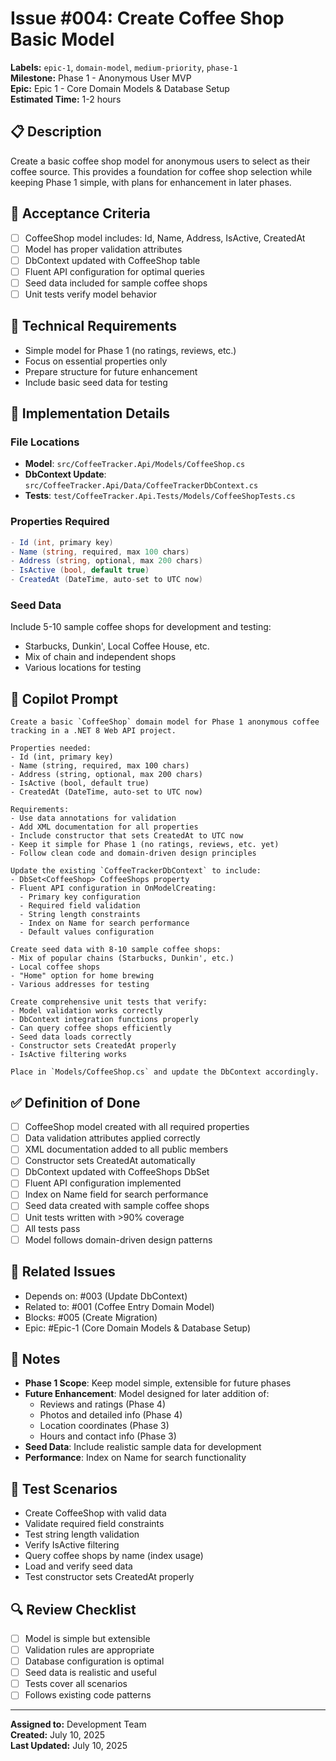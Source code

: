 # Issue #004: Create Coffee Shop Basic Model

**Labels:** `epic-1`, `domain-model`, `medium-priority`, `phase-1`  
**Milestone:** Phase 1 - Anonymous User MVP  
**Epic:** Epic 1 - Core Domain Models & Database Setup  
**Estimated Time:** 1-2 hours  

## 📋 Description

Create a basic coffee shop model for anonymous users to select as their coffee source. This provides a foundation for coffee shop selection while keeping Phase 1 simple, with plans for enhancement in later phases.

## 🎯 Acceptance Criteria

- [ ] CoffeeShop model includes: Id, Name, Address, IsActive, CreatedAt
- [ ] Model has proper validation attributes
- [ ] DbContext updated with CoffeeShop table
- [ ] Fluent API configuration for optimal queries
- [ ] Seed data included for sample coffee shops
- [ ] Unit tests verify model behavior

## 🔧 Technical Requirements

- Simple model for Phase 1 (no ratings, reviews, etc.)
- Focus on essential properties only
- Prepare structure for future enhancement
- Include basic seed data for testing

## 📝 Implementation Details

### File Locations
- **Model**: `src/CoffeeTracker.Api/Models/CoffeeShop.cs`
- **DbContext Update**: `src/CoffeeTracker.Api/Data/CoffeeTrackerDbContext.cs`
- **Tests**: `test/CoffeeTracker.Api.Tests/Models/CoffeeShopTests.cs`

### Properties Required
```csharp
- Id (int, primary key)
- Name (string, required, max 100 chars)
- Address (string, optional, max 200 chars) 
- IsActive (bool, default true)
- CreatedAt (DateTime, auto-set to UTC now)
```

### Seed Data
Include 5-10 sample coffee shops for development and testing:
- Starbucks, Dunkin', Local Coffee House, etc.
- Mix of chain and independent shops
- Various locations for testing

## 🤖 Copilot Prompt

```
Create a basic `CoffeeShop` domain model for Phase 1 anonymous coffee tracking in a .NET 8 Web API project.

Properties needed:
- Id (int, primary key)
- Name (string, required, max 100 chars)
- Address (string, optional, max 200 chars) 
- IsActive (bool, default true)
- CreatedAt (DateTime, auto-set to UTC now)

Requirements:
- Use data annotations for validation
- Add XML documentation for all properties
- Include constructor that sets CreatedAt to UTC now
- Keep it simple for Phase 1 (no ratings, reviews, etc. yet)
- Follow clean code and domain-driven design principles

Update the existing `CoffeeTrackerDbContext` to include:
- DbSet<CoffeeShop> CoffeeShops property
- Fluent API configuration in OnModelCreating:
  - Primary key configuration
  - Required field validation
  - String length constraints
  - Index on Name for search performance
  - Default values configuration

Create seed data with 8-10 sample coffee shops:
- Mix of popular chains (Starbucks, Dunkin', etc.)
- Local coffee shops
- "Home" option for home brewing
- Various addresses for testing

Create comprehensive unit tests that verify:
- Model validation works correctly
- DbContext integration functions properly
- Can query coffee shops efficiently
- Seed data loads correctly
- Constructor sets CreatedAt properly
- IsActive filtering works

Place in `Models/CoffeeShop.cs` and update the DbContext accordingly.
```

## ✅ Definition of Done

- [ ] CoffeeShop model created with all required properties
- [ ] Data validation attributes applied correctly
- [ ] XML documentation added to all public members
- [ ] Constructor sets CreatedAt automatically
- [ ] DbContext updated with CoffeeShops DbSet
- [ ] Fluent API configuration implemented
- [ ] Index on Name field for search performance
- [ ] Seed data created with sample coffee shops
- [ ] Unit tests written with >90% coverage
- [ ] All tests pass
- [ ] Model follows domain-driven design patterns

## 🔗 Related Issues

- Depends on: #003 (Update DbContext)
- Related to: #001 (Coffee Entry Domain Model)
- Blocks: #005 (Create Migration)
- Epic: #Epic-1 (Core Domain Models & Database Setup)

## 📌 Notes

- **Phase 1 Scope**: Keep model simple, extensible for future phases
- **Future Enhancement**: Model designed for later addition of:
  - Reviews and ratings (Phase 4)
  - Photos and detailed info (Phase 4)
  - Location coordinates (Phase 3)
  - Hours and contact info (Phase 3)
- **Seed Data**: Include realistic sample data for development
- **Performance**: Index on Name for search functionality

## 🧪 Test Scenarios

- Create CoffeeShop with valid data
- Validate required field constraints
- Test string length validation
- Verify IsActive filtering
- Query coffee shops by name (index usage)
- Load and verify seed data
- Test constructor sets CreatedAt properly

## 🔍 Review Checklist

- [ ] Model is simple but extensible
- [ ] Validation rules are appropriate
- [ ] Database configuration is optimal
- [ ] Seed data is realistic and useful
- [ ] Tests cover all scenarios
- [ ] Follows existing code patterns

---

**Assigned to:** Development Team  
**Created:** July 10, 2025  
**Last Updated:** July 10, 2025
